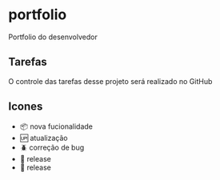 # portfolio

Portfolio do desenvolvedor

## Tarefas 

O controle das tarefas desse projeto será realizado no GitHub

## Icones 

- :package: nova fucionalidade
- :up: atualização
- :beetle: correção de bug
- :checkered_flag: release
- :checkered_flag: release

